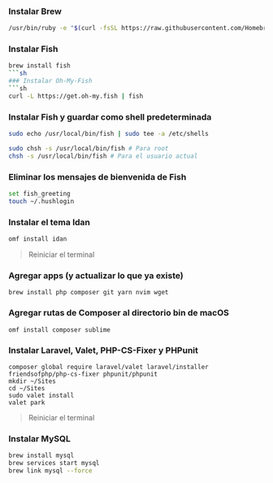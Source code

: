 ### Instalar Brew

```sh
/usr/bin/ruby -e "$(curl -fsSL https://raw.githubusercontent.com/Homebrew/install/master/install)"
```
### Instalar Fish
```sh
brew install fish
```sh
### Instalar Oh-My-Fish
```sh
curl -L https://get.oh-my.fish | fish
```
### Instalar Fish y guardar como shell predeterminada
```sh
sudo echo /usr/local/bin/fish | sudo tee -a /etc/shells

sudo chsh -s /usr/local/bin/fish # Para root
chsh -s /usr/local/bin/fish # Para el usuario actual
````
### Eliminar los mensajes de bienvenida de Fish
```sh
set fish_greeting
touch ~/.hushlogin
```
### Instalar el tema Idan
```sh
omf install idan
```

> Reiniciar el terminal

### Agregar apps (y actualizar lo que ya existe)
```
brew install php composer git yarn nvim wget
````
### Agregar rutas de Composer al directorio bin de macOS
```
omf install composer sublime
````
### Instalar Laravel, Valet, PHP-CS-Fixer y PHPunit
```
composer global require laravel/valet laravel/installer friendsofphp/php-cs-fixer phpunit/phpunit
mkdir ~/Sites
cd ~/Sites
sudo valet install
valet park
```

> Reiniciar el terminal

### Instalar MySQL
```sh
brew install mysql
brew services start mysql
brew link mysql --force
```

